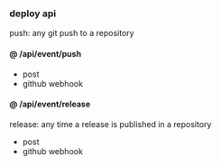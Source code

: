 ### deploy api
push: any git push to a repository

#### @ /api/event/push
- post
- github webhook

#### @ /api/event/release
release: any time a release is published in a repository
- post
- github webhook
